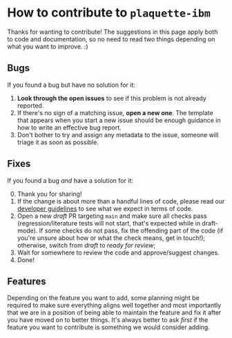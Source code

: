 # How to contribute to `plaquette-ibm`

Thanks for wanting to contribute! The suggestions in this page apply both to
code and documentation, so no need to read two things depending on what you
want to improve. :)

## Bugs

If you found a bug but have no solution for it:

1. **Look through the open issues** to see if this problem is not already
   reported.
2. If there's no sign of a matching issue, **open a new one**. The template
   that appears when you start a new issue should be enough guidance in how to
   write an effective bug report.
3. Don't bother to try and assign any metadata to the issue, someone will
   triage it as soon as possible.

## Fixes

If you found a bug *and* have a solution for it:

0. Thank you for sharing!
1. If the change is about more than a handful lines of code, please read our
   [developer guidelines](https://docs.plaquette.design/dev/index.html) to
   see what we expect in terms of code.
2. Open a new *draft* PR targeting `main` and make sure all checks pass
   (regression/literature tests will not start, that's expected while in
   draft-mode). If some checks do not pass, fix the offending part of the code
   (if you're unsure about how or what the check means, get in touch!);
   otherwise, switch from *draft* to *ready for review*;
3. Wait for somewhere to review the code and approve/suggest changes.
4. Done!

## Features

Depending on the feature you want to add, some planning might be required to
make sure everything aligns well together and most importantly that we are in
a position of being able to maintain the feature and fix it after you have
moved on to better things. It's always better to ask *first* if the feature you
want  to contribute is something we would consider adding.
